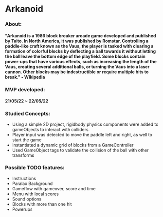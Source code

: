 # Arkanoid
### About: 
#### "Arkanoid is a 1986 block breaker arcade game developed and published by Taito. In North America, it was published by Romstar. Controlling a paddle-like craft known as the Vaus, the player is tasked with clearing a formation of colorful blocks by deflecting a ball towards it without letting the ball leave the bottom edge of the playfield. Some blocks contain power-ups that have various effects, such as increasing the length of the Vaus, creating several additional balls, or turning the Vaus into a laser cannon. Other blocks may be indestructible or require multiple hits to break." - Wikipedia

### MVP developed: 
#### 21/05/22 ~ 22/05/22

### Studied Concepts: 

* Using a simple 2D project, rigidbody physics components were added to gameObjects to interact with colliders. 
* Player input was detected to move the paddle left and right, as well to start the game
* Instantiated a dynamic grid of blocks from a GameController
* Used GameObject tags to validate the collision of the ball with other transforms    


### Possible TODO features:  

* Instructions
* Paralax Background
* Gameflow with gameover, score and time
* Menu with local scores
* Sound options
* Blocks with more than one hit
* Powerups